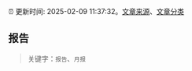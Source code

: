 :alarm_clock: 更新时间: 2025-02-09 11:37:32。[文章来源](/README.md)、[文章分类](/TAGS.md)

## 报告


> 关键字：`报告`、`月报`



